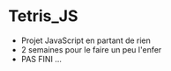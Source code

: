 # Tetris_JS

- Projet JavaScript en partant de rien
- 2 semaines pour le faire un peu l'enfer 
- PAS FINI ...
